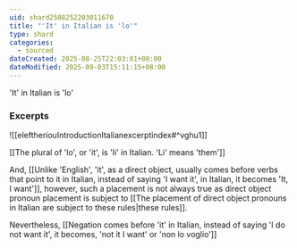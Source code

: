 ```yaml
---
uid: shard2508252203011670
title: "'It' in Italian is 'lo'"
type: shard
categories:
  - sourced
dateCreated: 2025-08-25T22:03:01+08:00
dateModified: 2025-09-03T15:11:15+08:00
---
```

'It' in Italian is 'lo'

### Excerpts
![[eleftheriouIntroductionItalianexcerptindex#^vghu1]]

[[The plural of 'lo', or 'it', is 'li' in Italian. 'Li' means 'them']]

And, [[Unlike 'English', 'it', as a direct object, usually comes before verbs that point to it in Italian, instead of saying 'I want it', in Italian, it becomes 'It, I want']], however, such a placement is not always true as direct object pronoun placement is subject to [[The placement of direct object pronouns in Italian are subject to these rules|these rules]].

Nevertheless, [[Negation comes before 'it' in Italian, instead of saying 'I do not want it', it becomes, 'not it I want' or 'non lo voglio']]